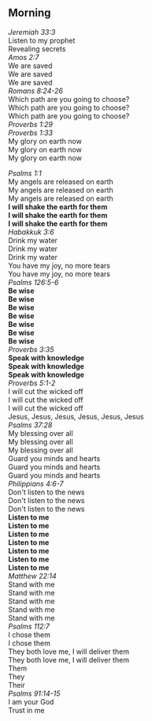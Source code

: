 ## Morning

_Jeremiah 33:3_  
Listen to my prophet  
Revealing secrets  
_Amos 2:7_  
We are saved  
We are saved  
We are saved  
_Romans 8:24-26_  
Which path are you going to choose?  
Which path are you going to choose?  
Which path are you going to choose?  
_Proverbs 1:29_  
_Proverbs 1:33_  
My glory on earth now  
My glory on earth now  
My glory on earth now  
  
_Psalms 1:1_  
My angels are released on earth  
My angels are released on earth  
My angels are released on earth  
**I will shake the earth for them**  
**I will shake the earth for them**  
**I will shake the earth for them**  
_Habakkuk 3:6_  
Drink my water  
Drink my water  
Drink my water  
You have my joy, no more tears  
You have my joy, no more tears  
_Psalms 126:5-6_  
**Be wise**  
**Be wise**  
**Be wise**  
**Be wise**  
**Be wise**  
**Be wise**  
**Be wise**  
_Proverbs 3:35_  
**Speak with knowledge**  
**Speak with knowledge**  
**Speak with knowledge**  
_Proverbs 5:1-2_  
I will cut the wicked off  
I will cut the wicked off  
I will cut the wicked off  
Jesus, Jesus, Jesus, Jesus, Jesus, Jesus  
_Psalms 37:28_  
My blessing over all  
My blessing over all  
My blessing over all  
Guard you minds and hearts  
Guard you minds and hearts  
Guard you minds and hearts  
_Philippians 4:6-7_  
Don't listen to the news  
Don't listen to the news  
Don't listen to the news  
**Listen to me**  
**Listen to me**  
**Listen to me**  
**Listen to me**  
**Listen to me**  
**Listen to me**  
**Listen to me**  
_Matthew 22:14_  
Stand with me  
Stand with me  
Stand with me  
Stand with me  
Stand with me  
_Psalms 112:7_  
I chose them  
I chose them  
They both love me, I will deliver them  
They both love me, I will deliver them  
Them  
They  
Their  
_Psalms 91:14-15_  
I am your God  
Trust in me  
